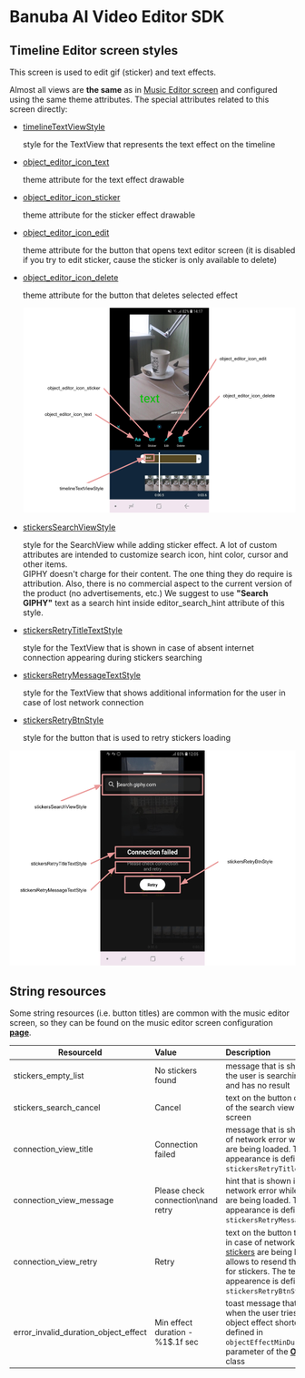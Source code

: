# Banuba AI Video Editor SDK
## Timeline Editor screen styles

This screen is used to edit gif (sticker) and text effects. 

Almost all views are **the same** as in [Music Editor screen](music_editor_styles.md) and configured using the same theme attributes. The special attributes related to this screen directly:

- [timelineTextViewStyle](../app/src/main/res/values/themes.xml#L253)

    style for the TextView that represents the text effect on the timeline

- [object_editor_icon_text](../app/src/main/res/values/themes.xml#L255)

    theme attribute for the text effect drawable

- [object_editor_icon_sticker](../app/src/main/res/values/themes.xml#L256)

    theme attribute for the sticker effect drawable

- [object_editor_icon_edit](../app/src/main/res/values/themes.xml#L257)

    theme attribute for the button that opens text editor screen (it is disabled if you try to edit sticker, cause the sticker is only available to delete)
- [object_editor_icon_delete](../app/src/main/res/values/themes.xml#L258)

    theme attribute for the button that deletes selected effect

    ![img](screenshots/timeline1.png)

- [stickersSearchViewStyle](../app/src/main/res/values/themes.xml#L262)

    style for the SearchView while adding sticker effect. A lot of custom attributes are intended to customize search icon, hint color, cursor and other items. 
    <br />GIPHY doesn't charge for their content. The one thing they do require is attribution. Also, there is no commercial aspect to the current version of the product (no advertisements, etc.) We suggest to use **"Search GIPHY"** text as a search hint inside editor_search_hint attribute of this style. 
- [stickersRetryTitleTextStyle](../app/src/main/res/values/themes.xml#L263)

    style for the TextView that is shown in case of absent internet connection appearing during stickers searching
- [stickersRetryMessageTextStyle](../app/src/main/res/values/themes.xml#L264)

    style for the TextView that shows additional information for the user in case of lost network connection
- [stickersRetryBtnStyle](../app/src/main/res/values/themes.xml#L265)

    style for the button that is used to retry stickers loading

![img](screenshots/timeline2.png)


## String resources

Some string resources (i.e. button titles) are common with the music editor screen, so they can be found on the music editor screen configuration [**page**](music_editor_styles.md#L115).

| ResourceId        |      Value      |   Description |
| ------------- | :----------- | :------------- |
| stickers_empty_list | No stickers found | message that is shown while the user is searching [stickers](integration_customizations.md#configure-stickers-content) and has no result
| stickers_search_cancel | Cancel | text on the button on the right of the search view on [stickers](integration_customizations.md#configure-stickers-content) screen
| connection_view_title | Connection failed | message that is shown in case of network error while [stickers](integration_customizations.md#configure-stickers-content) are being loaded. The text appearance is defined in ```stickersRetryTitleTextStyle```
| connection_view_message | Please check connection\nand retry | hint that is shown in case of network error while [stickers](integration_customizations.md#configure-stickers-content) are being loaded. The text appearance is defined in ```stickersRetryMessageTextStyle```
| connection_view_retry | Retry | text on the button that is shown in case of network error while [stickers](integration_customizations.md#configure-stickers-content) are being loaded. It allows to resend the request for stickers. The text appearence is defined in ```stickersRetryBtnStyle```
| error_invalid_duration_object_effect | Min effect duration - %1$.1f sec | toast message that is shown when the user tries to make the object effect shorter than defined in `objectEffectMinDurationMs` parameter of the [**ObjectEditor**](config_object_editor.md) class
